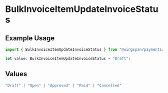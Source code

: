 # BulkInvoiceItemUpdateInvoiceStatus

## Example Usage

```typescript
import { BulkInvoiceItemUpdateInvoiceStatus } from "@wingspan/payments/sdk/models/shared";

let value: BulkInvoiceItemUpdateInvoiceStatus = "Draft";
```

## Values

```typescript
"Draft" | "Open" | "Approved" | "Paid" | "Cancelled"
```